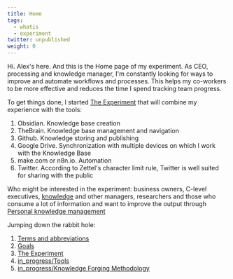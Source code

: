 ```yaml
---
title: Home
tags:
  - whatis
  - experiment
twitter: unpublished
weight: 0
---
```


Hi. Alex's here. And this is the Home page of my experiment. As CEO, processing and knowledge manager, I'm constantly looking for ways to improve and automate workflows and processes. This helps my co-workers to be more effective and reduces the time I spend tracking team progress.

To get things done, I started [The Experiment](The%20Experiment.md) that will combine my experience with the tools:

1. Obsidian. Knowledge base creation
1. TheBrain. Knowledge base management and navigation
1. Github. Knowledge storing and publishing
1. Google Drive. Synchronization with multiple devices on which I work with the Knowledge Base
1. make.com or n8n.io. Automation
1. Twitter. According to Zettel's character limit rule, Twitter is well suited for sharing with the public

Who might be interested in the experiment: business owners, C-level executives, [knowledge](in_progress\Raw\Role.%20Knowledge%20manager.md) and other managers, researchers and those who consume a lot of information and want to improve the output through [Personal knowledge management](https://en.wikipedia.org/wiki/Personal_knowledge_management)

Jumping down the rabbit hole:

1. [Terms and abbreviations](Terms%20and%20abbreviations.md)
1. [Goals](Goals.md)
1. [The Experiment](The%20Experiment.md)
1. [in_progress/Tools](in_progress\Tools.md)
1. [in_progress/Knowledge Forging Methodology](in_progress\Knowledge%20Forging%20Methodology.md)
